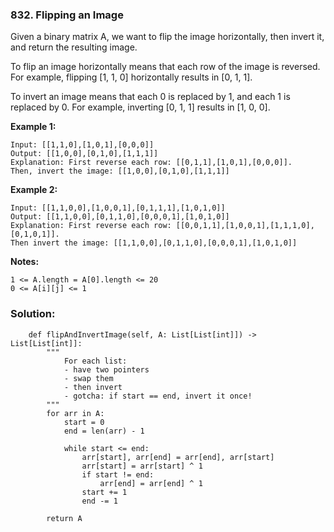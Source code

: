 ### 832. Flipping an Image

Given a binary matrix A, we want to flip the image horizontally, then invert it, and return the resulting image.

To flip an image horizontally means that each row of the image is reversed.  For example, flipping [1, 1, 0] horizontally results in [0, 1, 1].

To invert an image means that each 0 is replaced by 1, and each 1 is replaced by 0. For example, inverting [0, 1, 1] results in [1, 0, 0].

**Example 1:**
```
Input: [[1,1,0],[1,0,1],[0,0,0]]
Output: [[1,0,0],[0,1,0],[1,1,1]]
Explanation: First reverse each row: [[0,1,1],[1,0,1],[0,0,0]].
Then, invert the image: [[1,0,0],[0,1,0],[1,1,1]]
```

**Example 2:**
```
Input: [[1,1,0,0],[1,0,0,1],[0,1,1,1],[1,0,1,0]]
Output: [[1,1,0,0],[0,1,1,0],[0,0,0,1],[1,0,1,0]]
Explanation: First reverse each row: [[0,0,1,1],[1,0,0,1],[1,1,1,0],[0,1,0,1]].
Then invert the image: [[1,1,0,0],[0,1,1,0],[0,0,0,1],[1,0,1,0]]
```

**Notes:**
```
1 <= A.length = A[0].length <= 20
0 <= A[i][j] <= 1
```

### Solution:
```class Solution:
    def flipAndInvertImage(self, A: List[List[int]]) -> List[List[int]]:
        """
            For each list:
            - have two pointers
            - swap them
            - then invert
            - gotcha: if start == end, invert it once!
        """
        for arr in A:
            start = 0
            end = len(arr) - 1
            
            while start <= end:
                arr[start], arr[end] = arr[end], arr[start]
                arr[start] = arr[start] ^ 1
                if start != end:
                    arr[end] = arr[end] ^ 1
                start += 1
                end -= 1
        
        return A
```
